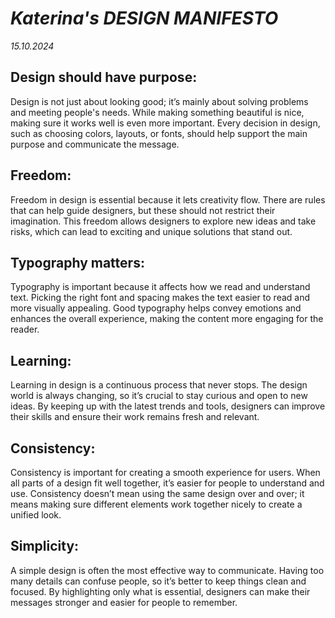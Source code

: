 # ***Katerina's DESIGN MANIFESTO***

*15.10.2024*

## **Design should have purpose**:

Design is not just about looking good; it’s mainly about solving problems and meeting people's needs. While making something beautiful is nice, making sure it works well is even more important. Every decision in design, such as choosing colors, layouts, or fonts, should help support the main purpose and communicate the message.


## **Freedom**:

Freedom in design is essential because it lets creativity flow. There are rules that can help guide designers, but these should not restrict their imagination. This freedom allows designers to explore new ideas and take risks, which can lead to exciting and unique solutions that stand out.


## **Typography matters**:

Typography is important because it affects how we read and understand text. Picking the right font and spacing makes the text easier to read and more visually appealing. Good typography helps convey emotions and enhances the overall experience, making the content more engaging for the reader.

   
## **Learning**:

Learning in design is a continuous process that never stops. The design world is always changing, so it’s crucial to stay curious and open to new ideas. By keeping up with the latest trends and tools, designers can improve their skills and ensure their work remains fresh and relevant.




## **Consistency**:

Consistency is important for creating a smooth experience for users. When all parts of a design fit well together, it’s easier for people to understand and use. Consistency doesn’t mean using the same design over and over; it means making sure different elements work together nicely to create a unified look.


## **Simplicity**:

A simple design is often the most effective way to communicate. Having too many details can confuse people, so it’s better to keep things clean and focused. By highlighting only what is essential, designers can make their messages stronger and easier for people to remember.
